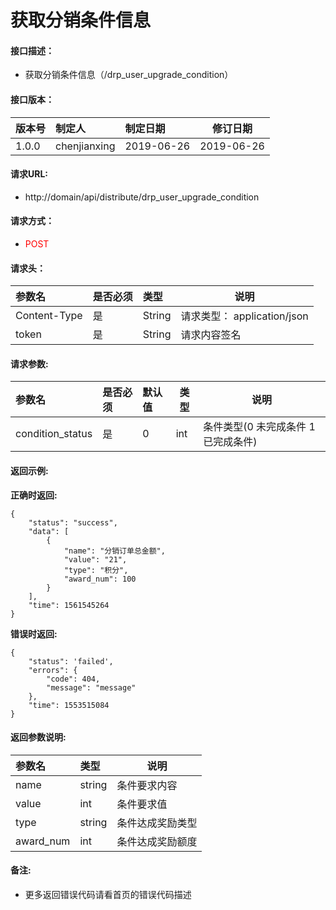 # 获取分销条件信息

#### 接口描述：

- 获取分销条件信息（/drp_user_upgrade_condition）

#### 接口版本：

|版本号|制定人|制定日期|修订日期|
|:----|:-----|:-----| ---- |
|1.0.0 | chenjianxing  |2019-06-26 |  2019-06-26 |

#### 请求URL:

- http://domain/api/distribute/drp_user_upgrade_condition

#### 请求方式：

- <font color=red>POST</font>

#### 请求头：

|参数名|是否必须|类型|说明|
|:----  |:---|:-----|-----|
|Content-Type | 是  |String |请求类型： application/json   |
| token | 是  |String | 请求内容签名    |


#### 请求参数:

|参数名|是否必须|默认值|类型|说明|
| :----- | :--- | :-----  | -----  | ----- |
| condition_status | 是 | 0  | int  | 条件类型(0 未完成条件  1 已完成条件) |



#### 返回示例:

**正确时返回:**

```
{
    "status": "success",
    "data": [
        {
            "name": "分销订单总金额",
            "value": "21",
            "type": "积分",
            "award_num": 100
        }
    ],
    "time": 1561545264
}
```

**错误时返回:**


```
{
    "status": 'failed',
    "errors": {
        "code": 404,
        "message": "message"
    },
    "time": 1553515084
}
```

#### 返回参数说明:

|参数名|类型|说明|
|:-----  |:-----|----- |
|  name | string | 条件要求内容 |
|  value | int | 条件要求值 |
|  type | string | 条件达成奖励类型 |
|  award_num | int | 条件达成奖励额度 |


#### 备注:

- 更多返回错误代码请看首页的错误代码描述